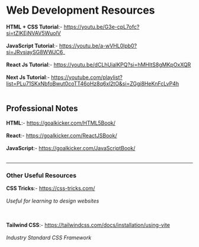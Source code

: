 <h1>Web Development Resources</h1>

<b>HTML + CSS Tutorial</b>:- https://youtu.be/G3e-cpL7ofc?si=tZlKEjNVAV5WuolV  
<br>
<b>JavaScript Tutorial</b>:- https://youtu.be/a-wVHL0lpb0?si=JRvsiaySG8WWJC6_  
<br>
<b>React Js Tutorial</b>:- https://youtu.be/dCLhUialKPQ?si=hMHItS8gMKpOxXQR  
<br>
<b>Next Js Tutorial</b>:- https://youtube.com/playlist?list=PLu71SKxNbfoBwut0coTT46oHz8q6xl2tO&si=ZGgi8HeKnFcLvP4h  
<br>

<h2>Professional Notes</h2>

<b>HTML</b>:- https://goalkicker.com/HTML5Book/  
<br>
<b>React</b>:- https://goalkicker.com/ReactJSBook/  
<br>
<b>JavaScript</b>:- https://goalkicker.com/JavaScriptBook/  
<br>

<hr>

<h3>Other Useful Resources</h3>

<b>CSS Tricks</b>:- https://css-tricks.com/  
<br>
<i>Useful for learning to design websites</i>  
<br><br>

<b>Tailwind CSS</b>:- https://tailwindcss.com/docs/installation/using-vite  
<br>
<i>Industry Standard CSS Framework</i>  
